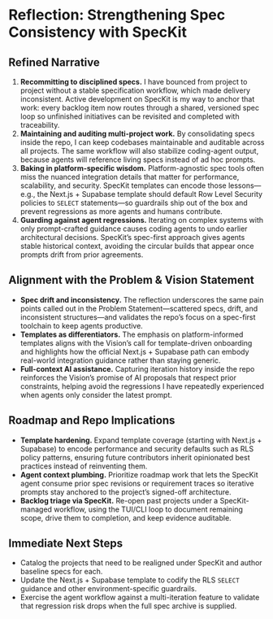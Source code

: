 # Reflection: Strengthening Spec Consistency with SpecKit

## Refined Narrative
1. **Recommitting to disciplined specs.** I have bounced from project to project without a stable specification workflow, which made delivery inconsistent. Active development on SpecKit is my way to anchor that work: every backlog item now routes through a shared, versioned spec loop so unfinished initiatives can be revisited and completed with traceability.
2. **Maintaining and auditing multi-project work.** By consolidating specs inside the repo, I can keep codebases maintainable and auditable across all projects. The same workflow will also stabilize coding-agent output, because agents will reference living specs instead of ad hoc prompts.
3. **Baking in platform-specific wisdom.** Platform-agnostic spec tools often miss the nuanced integration details that matter for performance, scalability, and security. SpecKit templates can encode those lessons—e.g., the Next.js + Supabase template should default Row Level Security policies to `SELECT` statements—so guardrails ship out of the box and prevent regressions as more agents and humans contribute.
4. **Guarding against agent regressions.** Iterating on complex systems with only prompt-crafted guidance causes coding agents to undo earlier architectural decisions. SpecKit’s spec-first approach gives agents stable historical context, avoiding the circular builds that appear once prompts drift from prior agreements.

## Alignment with the Problem & Vision Statement
- **Spec drift and inconsistency.** The reflection underscores the same pain points called out in the Problem Statement—scattered specs, drift, and inconsistent structures—and validates the repo’s focus on a spec-first toolchain to keep agents productive.
- **Templates as differentiators.** The emphasis on platform-informed templates aligns with the Vision’s call for template-driven onboarding and highlights how the official Next.js + Supabase path can embody real-world integration guidance rather than staying generic.
- **Full-context AI assistance.** Capturing iteration history inside the repo reinforces the Vision’s promise of AI proposals that respect prior constraints, helping avoid the regressions I have repeatedly experienced when agents only consider the latest prompt.

## Roadmap and Repo Implications
- **Template hardening.** Expand template coverage (starting with Next.js + Supabase) to encode performance and security defaults such as RLS policy patterns, ensuring future contributors inherit opinionated best practices instead of reinventing them.
- **Agent context plumbing.** Prioritize roadmap work that lets the SpecKit agent consume prior spec revisions or requirement traces so iterative prompts stay anchored to the project’s signed-off architecture.
- **Backlog triage via SpecKit.** Re-open past projects under a SpecKit-managed workflow, using the TUI/CLI loop to document remaining scope, drive them to completion, and keep evidence auditable.

## Immediate Next Steps
- Catalog the projects that need to be realigned under SpecKit and author baseline specs for each.
- Update the Next.js + Supabase template to codify the RLS `SELECT` guidance and other environment-specific guardrails.
- Exercise the agent workflow against a multi-iteration feature to validate that regression risk drops when the full spec archive is supplied.
